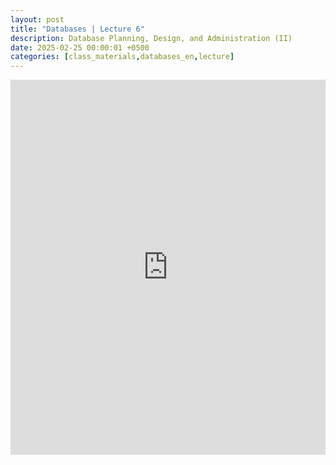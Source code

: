 ```yaml
---
layout: post
title: "Databases | Lecture 6"
description: Database Planning, Design, and Administration (II)
date: 2025-02-25 00:00:01 +0500
categories: [class_materials,databases_en,lecture]
---
```


<iframe src="https://drive.google.com/file/d/1NIJOVAooovn7OqA-ieKVTSKd0hjxTRIU/preview" width="100%" height="600px" frameborder="0"></iframe>
